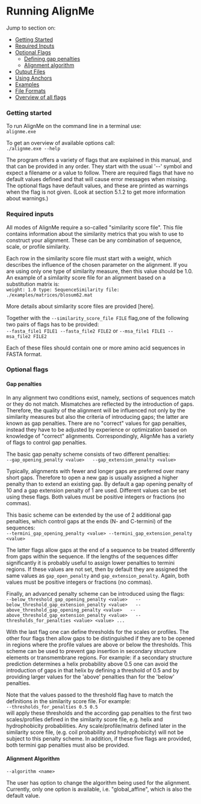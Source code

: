 # Running AlignMe

Jump to section on:
- [Getting Started](#getting-started)
- [Required Inputs](#required-inputs)
- [Optional Flags](#optional-flags)  
   - [Defining gap penalties](#gap-penalties)  
   - [Alignment algorithm](#alignment-algorithm)  
- [Output Files](Output.md)
- [Using Anchors](Anchors.md)
- [Examples](Examples.md)
- [File Formats](Formats.md)
- [Overview of all flags](Flag_overview.md)


### Getting started 

To run AlignMe on the command line in a terminal use:  
`alignme.exe`

To get an overview of available options call:  
`./alignme.exe --help`

The program offers a variety of flags that are explained in
this manual, and that can be provided in any order. They start with the
usual '--' symbol and expect a filename or a value to follow. There are
required flags that have no default values defined and that will cause
error messages when missing. The optional flags have default values, and
these are printed as warnings when the flag is not given. (Look at
section 5.1.2 to get more information about warnings.)

### Required inputs

All modes of AlignMe require a so-called "similarity score file". This
file contains information about the similarity metrics that you wish to
use to construct your alignment. These can be any combination of
sequence, scale, or profile similarity.

Each row in the similarity score file must start with a weight, which
describes the influence of the chosen parameter on the alignment. If you
are using only one type of similarity measure, then this value should be
1.0. An example of a similarity score file for an alignment based on a
substitution matrix is:   
`weight: 1.0 type: SequenceSimilarity file: ./examples/matrices/blosum62.mat`

More details about similarity score files are provided [here].

Together with the `--similarity_score_file FILE` flag,one of the following
two pairs of flags has to be provided:  
`--fasta_file1 FILE1 --fasta_file2 FILE2` 
or
`--msa_file1 FILE1 --msa_file2 FILE2`  

Each of these files should contain one or more amino acid sequences in FASTA format.

### Optional flags

#### Gap penalties 

In any alignment two conditions exist, namely, sections of sequences
match or they do not match. Mismatches are reflected by the introduction
of gaps. Therefore, the quality of the alignment will be influenced not
only by the similarity measures but also the criteria of introducing
gaps; the latter are known as gap penalties. There are no "correct"
values for gap penalties, instead they have to be adjusted by experience
or optimization based on knowledge of "correct" alignments.
Correspondingly, AlignMe has a variety of flags to control gap
penalties.

The basic gap penalty scheme consists of two different penalties:  
`--gap_opening_penalty <value>  
--gap_extension_penalty <value>`

Typically, alignments with fewer and longer gaps are preferred over many
short gaps. Therefore to open a new gap is usually assigned a higher
penalty than to extend an existing gap. By default a gap opening penalty
of 10 and a gap extension penalty of 1 are used. Different values can be
set using these flags. Both values must be positive integers or
fractions (no commas).

This basic scheme can be extended by the use of 2 additional gap
penalties, which control gaps at the ends (N- and C-termini) of the
sequences:  
`--termini_gap_opening_penalty <value>
--termini_gap_extension_penalty <value>`

The latter flags allow gaps at the end of a sequence to be treated
differently from gaps within the sequence. If the lengths of the
sequences differ significantly it is probably useful to assign lower
penalties to termini regions. If these values are not set, then by
default they are assigned the same values as `gap_open_penalty` and
`gap_extension_penalty`. Again, both values must be positive integers or
fractions (no commas).

Finally, an advanced penalty scheme can be introduced using the flags:  
`--below_threshold_gap_opening_penalty <value>  
--below_threshold_gap_extension_penalty <value>  
--above_threshold_gap_opening_penalty <value>  
--above_threshold_gap_extension_penalty <value>  
--thresholds_for_penalties <value> <value> ...`  

With the last flag one can define thresholds for the scales or profiles.
The other four flags then allow gaps to be distinguished if they are to
be opened in regions where the profile values are above or below the
thresholds. This scheme can be used to prevent gap insertion in
secondary structure elements or transmembrane regions. For example: if a
secondary structure prediction determines a helix probability above 0.5
one can avoid the introduction of gaps in that helix by defining a
threshold of 0.5 and by providing larger values for the 'above'
penalties than for the 'below' penalties.

Note that the values passed to the threshold flag have to match the
definitions in the similarity score file. For example:  
`--thresholds_for_penalties 0.5 0.5`  
will apply these thresholds and the according gap penalties to the first two scales/profiles defined
in the similarity score file, e.g. helix and hydrophobicity
probabilities. Any scale/profile/matrix defined later in the similarity
score file, (e.g. coil probability and hydrophobicity) will not be
subject to this penalty scheme. In addition, if these five flags are
provided, both termini gap penalties must also be provided.

#### Alignment Algorithm 
`--algorithm <name>`  

The user has option to change the algorithm being used for the
alignment. Currently, only one option is available, i.e.
"global_affine", which is also the default value.
